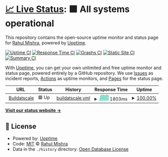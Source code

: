 # [📈 Live Status](https://buildatscale.tech): <!--live status--> **🟩 All systems operational**

This repository contains the open-source uptime monitor and status page for [Rahul Mishra](https://buildatscale.tech/), powered by [Upptime](https://github.com/upptime/upptime).

[![Uptime CI](https://github.com/rahul91/upptime/workflows/Uptime%20CI/badge.svg)](https://github.com/rahul91/upptime/actions?query=workflow%3A%22Uptime+CI%22)
[![Response Time CI](https://github.com/rahul91/upptime/workflows/Response%20Time%20CI/badge.svg)](https://github.com/rahul91/upptime/actions?query=workflow%3A%22Response+Time+CI%22)
[![Graphs CI](https://github.com/rahul91/upptime/workflows/Graphs%20CI/badge.svg)](https://github.com/rahul91/upptime/actions?query=workflow%3A%22Graphs+CI%22)
[![Static Site CI](https://github.com/rahul91/upptime/workflows/Static%20Site%20CI/badge.svg)](https://github.com/rahul91/upptime/actions?query=workflow%3A%22Static+Site+CI%22)
[![Summary CI](https://github.com/rahul91/upptime/workflows/Summary%20CI/badge.svg)](https://github.com/rahul91/upptime/actions?query=workflow%3A%22Summary+CI%22)

With [Upptime](https://upptime.js.org), you can get your own unlimited and free uptime monitor and status page, powered entirely by a GitHub repository. We use [Issues](https://github.com/rahul91/upptime/issues) as incident reports, [Actions](https://github.com/rahul91/upptime/actions) as uptime monitors, and [Pages](https://buildatscale.tech) for the status page.

<!--start: status pages-->
<!-- This summary is generated by Upptime (https://github.com/upptime/upptime) -->
<!-- Do not edit this manually, your changes will be overwritten -->
<!-- prettier-ignore -->
| URL | Status | History | Response Time | Uptime |
| --- | ------ | ------- | ------------- | ------ |
| <img alt="" src="https://favicons.githubusercontent.com/buildatscale.tech" height="13"> [Buildatscale](https://buildatscale.tech) | 🟩 Up | [buildatscale.yml](https://github.com/Rahul91/upptime/commits/HEAD/history/buildatscale.yml) | <details><summary><img alt="Response time graph" src="./graphs/buildatscale/response-time-week.png" height="20"> 1803ms</summary><br><a href="https://rahul91.github.io/upptime/history/buildatscale"><img alt="Response time 1620" src="https://img.shields.io/endpoint?url=https%3A%2F%2Fraw.githubusercontent.com%2FRahul91%2Fupptime%2FHEAD%2Fapi%2Fbuildatscale%2Fresponse-time.json"></a><br><a href="https://rahul91.github.io/upptime/history/buildatscale"><img alt="24-hour response time 1690" src="https://img.shields.io/endpoint?url=https%3A%2F%2Fraw.githubusercontent.com%2FRahul91%2Fupptime%2FHEAD%2Fapi%2Fbuildatscale%2Fresponse-time-day.json"></a><br><a href="https://rahul91.github.io/upptime/history/buildatscale"><img alt="7-day response time 1803" src="https://img.shields.io/endpoint?url=https%3A%2F%2Fraw.githubusercontent.com%2FRahul91%2Fupptime%2FHEAD%2Fapi%2Fbuildatscale%2Fresponse-time-week.json"></a><br><a href="https://rahul91.github.io/upptime/history/buildatscale"><img alt="30-day response time 1912" src="https://img.shields.io/endpoint?url=https%3A%2F%2Fraw.githubusercontent.com%2FRahul91%2Fupptime%2FHEAD%2Fapi%2Fbuildatscale%2Fresponse-time-month.json"></a><br><a href="https://rahul91.github.io/upptime/history/buildatscale"><img alt="1-year response time 1675" src="https://img.shields.io/endpoint?url=https%3A%2F%2Fraw.githubusercontent.com%2FRahul91%2Fupptime%2FHEAD%2Fapi%2Fbuildatscale%2Fresponse-time-year.json"></a></details> | <details><summary><a href="https://rahul91.github.io/upptime/history/buildatscale">100.00%</a></summary><a href="https://rahul91.github.io/upptime/history/buildatscale"><img alt="All-time uptime 99.38%" src="https://img.shields.io/endpoint?url=https%3A%2F%2Fraw.githubusercontent.com%2FRahul91%2Fupptime%2FHEAD%2Fapi%2Fbuildatscale%2Fuptime.json"></a><br><a href="https://rahul91.github.io/upptime/history/buildatscale"><img alt="24-hour uptime 100.00%" src="https://img.shields.io/endpoint?url=https%3A%2F%2Fraw.githubusercontent.com%2FRahul91%2Fupptime%2FHEAD%2Fapi%2Fbuildatscale%2Fuptime-day.json"></a><br><a href="https://rahul91.github.io/upptime/history/buildatscale"><img alt="7-day uptime 100.00%" src="https://img.shields.io/endpoint?url=https%3A%2F%2Fraw.githubusercontent.com%2FRahul91%2Fupptime%2FHEAD%2Fapi%2Fbuildatscale%2Fuptime-week.json"></a><br><a href="https://rahul91.github.io/upptime/history/buildatscale"><img alt="30-day uptime 99.41%" src="https://img.shields.io/endpoint?url=https%3A%2F%2Fraw.githubusercontent.com%2FRahul91%2Fupptime%2FHEAD%2Fapi%2Fbuildatscale%2Fuptime-month.json"></a><br><a href="https://rahul91.github.io/upptime/history/buildatscale"><img alt="1-year uptime 99.40%" src="https://img.shields.io/endpoint?url=https%3A%2F%2Fraw.githubusercontent.com%2FRahul91%2Fupptime%2FHEAD%2Fapi%2Fbuildatscale%2Fuptime-year.json"></a></details>

<!--end: status pages-->

[**Visit our status website →**](https://buildatscale.tech)

## 📄 License

- Powered by: [Upptime](https://github.com/upptime/upptime)
- Code: [MIT](./LICENSE) © [Rahul Mishra](https://buildatscale.tech/)
- Data in the `./history` directory: [Open Database License](https://opendatacommons.org/licenses/odbl/1-0/)
